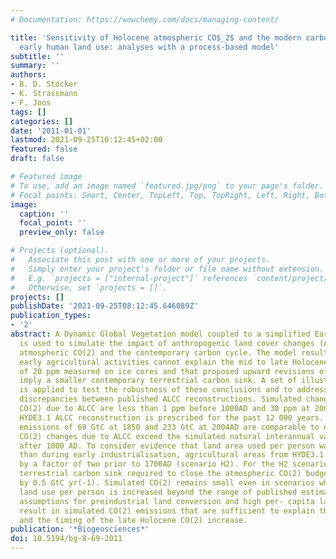 ```yaml
---
# Documentation: https://wowchemy.com/docs/managing-content/

title: 'Sensitivity of Holocene atmospheric CO$_2$ and the modern carbon budget to
  early human land use: analyses with a process-based model'
subtitle: ''
summary: ''
authors:
- B. D. Stocker
- K. Strassmann
- F. Joos
tags: []
categories: []
date: '2011-01-01'
lastmod: 2021-09-25T10:12:45+02:00
featured: false
draft: false

# Featured image
# To use, add an image named `featured.jpg/png` to your page's folder.
# Focal points: Smart, Center, TopLeft, Top, TopRight, Left, Right, BottomLeft, Bottom, BottomRight.
image:
  caption: ''
  focal_point: ''
  preview_only: false

# Projects (optional).
#   Associate this post with one or more of your projects.
#   Simply enter your project's folder or file name without extension.
#   E.g. `projects = ["internal-project"]` references `content/project/deep-learning/index.md`.
#   Otherwise, set `projects = []`.
projects: []
publishDate: '2021-09-25T08:12:45.646089Z'
publication_types:
- '2'
abstract: A Dynamic Global Vegetation model coupled to a simplified Earth system model
  is used to simulate the impact of anthropogenic land cover changes (ALCC) on Holocene
  atmospheric CO(2) and the contemporary carbon cycle. The model results suggest that
  early agricultural activities cannot explain the mid to late Holocene CO(2) rise
  of 20 ppm measured on ice cores and that proposed upward revisions of Holocene ALCC
  imply a smaller contemporary terrestrial carbon sink. A set of illustrative scenarios
  is applied to test the robustness of these conclusions and to address the large
  discrepancies between published ALCC reconstructions. Simulated changes in atmospheric
  CO(2) due to ALCC are less than 1 ppm before 1000AD and 30 ppm at 2004AD when the
  HYDE3.1 ALCC reconstruction is prescribed for the past 12 000 years. Cumulative
  emissions of 69 GtC at 1850 and 233 GtC at 2004AD are comparable to earlier estimates.
  CO(2) changes due to ALCC exceed the simulated natural interannual variability only
  after 1000 AD. To consider evidence that land area used per person was higher before
  than during early industrialisation, agricultural areas from HYDE3.1 were increased
  by a factor of two prior to 1700AD (scenario H2). For the H2 scenario, the contemporary
  terrestrial carbon sink required to close the atmospheric CO(2) budget is reduced
  by 0.5 GtC yr(-1). Simulated CO(2) remains small even in scenarios where average
  land use per person is increased beyond the range of published estimates. Even extreme
  assumptions for preindustrial land conversion and high per- capita land use do not
  result in simulated CO(2) emissions that are sufficient to explain the magnitude
  and the timing of the late Holocene CO(2) increase.
publication: '*Biogeosciences*'
doi: 10.5194/bg-8-69-2011
---
```

